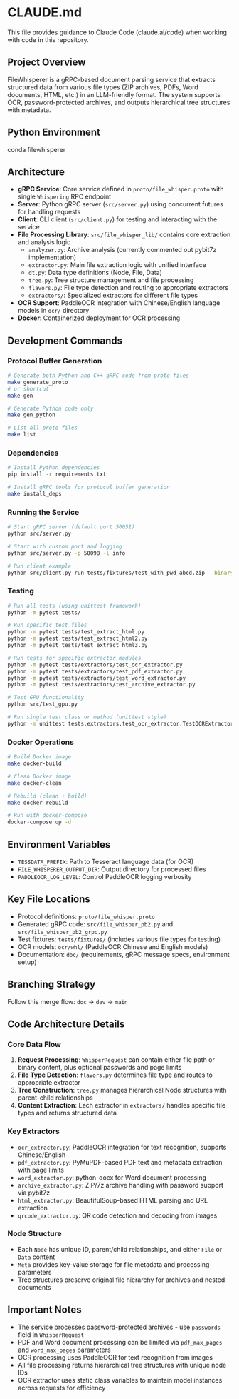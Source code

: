 # CLAUDE.md

This file provides guidance to Claude Code (claude.ai/code) when working with code in this repository.

## Project Overview

FileWhisperer is a gRPC-based document parsing service that extracts structured data from various file types (ZIP archives, PDFs, Word documents, HTML, etc.) in an LLM-friendly format. The system supports OCR, password-protected archives, and outputs hierarchical tree structures with metadata.

## Python Environment
conda filewhisperer

## Architecture

- **gRPC Service**: Core service defined in `proto/file_whisper.proto` with single `Whispering` RPC endpoint
- **Server**: Python gRPC server (`src/server.py`) using concurrent futures for handling requests
- **Client**: CLI client (`src/client.py`) for testing and interacting with the service
- **File Processing Library**: `src/file_whisper_lib/` contains core extraction and analysis logic
  - `analyzer.py`: Archive analysis (currently commented out pybit7z implementation)
  - `extractor.py`: Main file extraction logic with unified interface
  - `dt.py`: Data type definitions (Node, File, Data)
  - `tree.py`: Tree structure management and file processing
  - `flavors.py`: File type detection and routing to appropriate extractors
  - `extractors/`: Specialized extractors for different file types
- **OCR Support**: PaddleOCR integration with Chinese/English language models in `ocr/` directory
- **Docker**: Containerized deployment for OCR processing

## Development Commands

### Protocol Buffer Generation
```bash
# Generate both Python and C++ gRPC code from proto files
make generate_proto
# or shortcut
make gen

# Generate Python code only
make gen_python

# List all proto files
make list
```

### Dependencies
```bash
# Install Python dependencies
pip install -r requirements.txt

# Install gRPC tools for protocol buffer generation
make install_deps
```

### Running the Service
```bash
# Start gRPC server (default port 50051)
python src/server.py

# Start with custom port and logging
python src/server.py -p 50098 -l info

# Run client example
python src/client.py run tests/fixtures/test_with_pwd_abcd.zip --binary -p123 -pabcd
```

### Testing
```bash
# Run all tests (using unittest framework)
python -m pytest tests/

# Run specific test files
python -m pytest tests/test_extract_html.py
python -m pytest tests/test_extract_html2.py
python -m pytest tests/test_extract_html3.py

# Run tests for specific extractor modules
python -m pytest tests/extractors/test_ocr_extractor.py
python -m pytest tests/extractors/test_pdf_extractor.py
python -m pytest tests/extractors/test_word_extractor.py
python -m pytest tests/extractors/test_archive_extractor.py

# Test GPU functionality
python src/test_gpu.py

# Run single test class or method (unittest style)
python -m unittest tests.extractors.test_ocr_extractor.TestOCRExtractor.test_extract_text
```

### Docker Operations
```bash
# Build Docker image
make docker-build

# Clean Docker image
make docker-clean

# Rebuild (clean + build)
make docker-rebuild

# Run with docker-compose
docker-compose up -d
```

## Environment Variables

- `TESSDATA_PREFIX`: Path to Tesseract language data (for OCR)
- `FILE_WHISPERER_OUTPUT_DIR`: Output directory for processed files
- `PADDLEOCR_LOG_LEVEL`: Control PaddleOCR logging verbosity

## Key File Locations

- Protocol definitions: `proto/file_whisper.proto`
- Generated gRPC code: `src/file_whisper_pb2.py` and `src/file_whisper_pb2_grpc.py`
- Test fixtures: `tests/fixtures/` (includes various file types for testing)
- OCR models: `ocr/whl/` (PaddleOCR Chinese and English models)
- Documentation: `doc/` (requirements, gRPC message specs, environment setup)

## Branching Strategy

Follow this merge flow: `doc` → `dev` → `main`

## Code Architecture Details

### Core Data Flow
1. **Request Processing**: `WhisperRequest` can contain either file path or binary content, plus optional passwords and page limits
2. **File Type Detection**: `flavors.py` determines file type and routes to appropriate extractor 
3. **Tree Construction**: `tree.py` manages hierarchical Node structures with parent-child relationships
4. **Content Extraction**: Each extractor in `extractors/` handles specific file types and returns structured data

### Key Extractors
- `ocr_extractor.py`: PaddleOCR integration for text recognition, supports Chinese/English
- `pdf_extractor.py`: PyMuPDF-based PDF text and metadata extraction with page limits
- `word_extractor.py`: python-docx for Word document processing
- `archive_extractor.py`: ZIP/7z archive handling with password support via pybit7z
- `html_extractor.py`: BeautifulSoup-based HTML parsing and URL extraction
- `qrcode_extractor.py`: QR code detection and decoding from images

### Node Structure
- Each `Node` has unique ID, parent/child relationships, and either `File` or `Data` content
- `Meta` provides key-value storage for file metadata and processing parameters
- Tree structures preserve original file hierarchy for archives and nested documents

## Important Notes

- The service processes password-protected archives - use `passwords` field in `WhisperRequest`
- PDF and Word document processing can be limited via `pdf_max_pages` and `word_max_pages` parameters
- OCR processing uses PaddleOCR for text recognition from images
- All file processing returns hierarchical tree structures with unique node IDs
- OCR extractor uses static class variables to maintain model instances across requests for efficiency